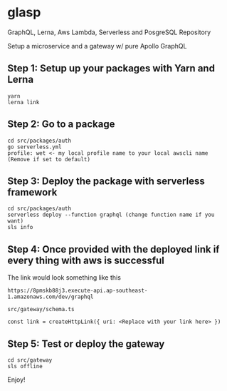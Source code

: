 # glasp
GraphQL, Lerna, Aws Lambda, Serverless and PosgreSQL Repository

Setup a microservice and a gateway w/ pure Apollo GraphQL

## Step 1: Setup up your packages with Yarn and Lerna
```
yarn
lerna link
```

## Step 2: Go to a package
```
cd src/packages/auth
go serverless.yml 
profile: wet <- my local profile name to your local awscli name (Remove if set to default)
```

## Step 3: Deploy the package with serverless framework
```
cd src/packages/auth
serverless deploy --function graphql (change function name if you want)
sls info
```

## Step 4: Once provided with the deployed link if every thing with aws is successful
The link would look something like this
```
https://8pmskb88j3.execute-api.ap-southeast-1.amazonaws.com/dev/graphql
```
`src/gateway/schema.ts`
```
const link = createHttpLink({ uri: <Replace with your link here> })
```


## Step 5: Test or deploy the gateway
```
cd src/gateway
sls offline
```

Enjoy!
